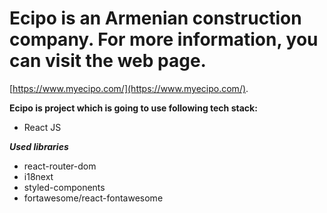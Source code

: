 # Ecipo is an Armenian construction company. For more information, you can visit the web page.

[https://www.myecipo.com/](https://www.myecipo.com/).

**Ecipo is project which is going to use following tech stack:**

- React JS

**_Used libraries_**

- react-router-dom
- i18next
- styled-components
- fortawesome/react-fontawesome
